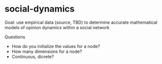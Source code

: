 # social-dynamics

Goal: use empirical data (source, TBD) to determine accurate mathematical models of opinion dynamics within a social network

Questions
- How do you initialize the values for a node?
- How many dimensions for a node?
- Continuous, dicrete?